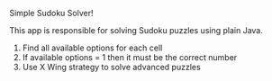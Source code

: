 Simple Sudoku Solver!

This app is responsible for solving Sudoku puzzles using plain Java.
1. Find all available options for each cell
2. If available options = 1 then it must be the correct number
3. Use X Wing strategy to solve advanced puzzles